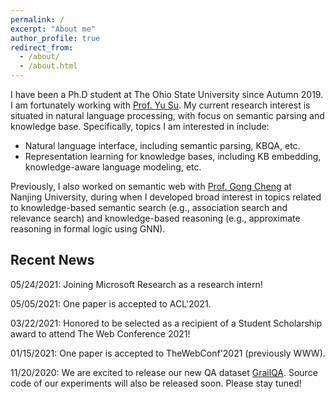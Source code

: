 ```yaml
---
permalink: /
excerpt: "About me"
author_profile: true
redirect_from: 
  - /about/
  - /about.html
---
```


I have been a Ph.D student at The Ohio State University since Autumn 2019. I am fortunately working with [Prof. Yu Su](https://ysu1989.github.io). My current research interest is situated in natural language processing, with focus on semantic parsing and knowledge base. 
Specifically, topics I am interested in include:
* Natural language interface, including semantic parsing, KBQA, etc.
* Representation learning for knowledge bases, including KB embedding, knowledge-aware language modeling, etc.

Previously, I also worked on semantic web with [Prof. Gong Cheng](http://ws.nju.edu.cn/~gcheng) at Nanjing University, during when I developed broad interest in topics related to knowledge-based semantic search (e.g., association search and relevance search) and knowledge-based reasoning (e.g., approximate reasoning in formal logic using GNN).

## Recent News
05/24/2021: Joining Microsoft Research as a research intern!

05/05/2021: One paper is accepted to ACL'2021.

03/22/2021: Honored to be selected as a recipient of a Student Scholarship award to attend The Web Conference 2021!

01/15/2021: One paper is accepted to TheWebConf'2021 (previously WWW).

11/20/2020: We are excited to release our new QA dataset [GrailQA](http://dki-lab.github.io/GrailQA/). Source code of our experiments will also be released soon. Please stay tuned!

